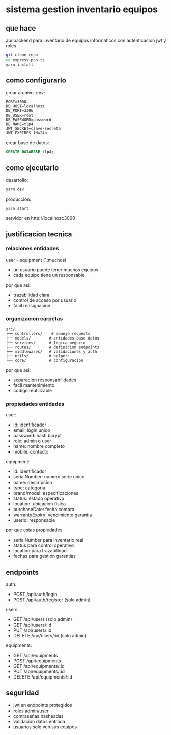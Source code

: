 # sistema gestion inventario equipos

## que hace

api backend para inventario de equipos informaticos con autenticacion jwt y roles

```bash
git clone repo
cd express-poo-ts
yarn install
```

## como configurarlo

crear archivo .env:

```
PORT=3000
DB_HOST=localhost
DB_PORT=3306
DB_USER=root
DB_PASSWORD=password
DB_NAME=tlp4
JWT_SECRET=clave-secreta
JWT_EXPIRES_IN=24h
```

crear base de datos:

```sql
CREATE DATABASE tlp4;
```

## como ejecutarlo

desarrollo:

```bash
yarn dev
```

produccion:

```bash
yarn start
```

servidor en http://localhost:3000

## justificacion tecnica

### relaciones entidades

user - equipment (1:muchos)

- un usuario puede tener muchos equipos
- cada equipo tiene un responsable

por que asi:

- trazabilidad clara
- control de acceso por usuario
- facil reasignacion

### organizacion carpetas

```
src/
├── controllers/    # manejo requests
├── models/        # entidades base datos
├── services/      # logica negocio
├── routes/        # definicion endpoints
├── middlewares/   # validaciones y auth
├── utils/         # helpers
└── core/          # configuracion
```

por que asi:

- separacion responsabilidades
- facil mantenimiento
- codigo reutilizable

### propiedades entidades

user:

- id: identificador
- email: login unico
- password: hash bcrypt
- role: admin o user
- name: nombre completo
- mobile: contacto

equipment:

- id: identificador
- serialNumber: numero serie unico
- name: descripcion
- type: categoria
- brand/model: especificaciones
- status: estado operativo
- location: ubicacion fisica
- purchaseDate: fecha compra
- warrantyExpiry: vencimiento garantia
- userId: responsable

por que estas propiedades:

- serialNumber para inventario real
- status para control operativo
- location para trazabilidad
- fechas para gestion garantias

## endpoints

auth:

- POST /api/auth/login
- POST /api/auth/register (solo admin)

users:

- GET /api/users (solo admin)
- GET /api/users/:id
- PUT /api/users/:id
- DELETE /api/users/:id (solo admin)

equipments:

- GET /api/equipments
- POST /api/equipments
- GET /api/equipments/:id
- PUT /api/equipments/:id
- DELETE /api/equipments/:id

## seguridad

- jwt en endpoints protegidos
- roles admin/user
- contraseñas hasheadas
- validacion datos entrada
- usuarios solo ven sus equipos
